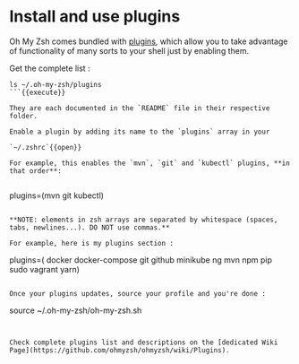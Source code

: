 # Install and use plugins

Oh My Zsh comes bundled with [plugins](https://github.com/ohmyzsh/ohmyzsh/wiki/Plugins), which allow
 you to take advantage of functionality of many sorts to your shell just by enabling them.

Get the complete list :

```
ls ~/.oh-my-zsh/plugins
```{{execute}}

They are each documented in the `README` file in their respective folder.

Enable a plugin by adding its name to the `plugins` array in your

`~/.zshrc`{{open}}

For example, this enables the `mvn`, `git` and `kubectl` plugins, **in that order**:


```
plugins=(mvn git kubectl)
```

**NOTE: elements in zsh arrays are separated by whitespace (spaces, tabs, newlines...). DO NOT use commas.**

For example, here is my plugins section :

```
plugins=(
docker
docker-compose
git
github
minikube
ng
mvn
npm
pip
sudo
vagrant
yarn)
```{{copy}}

Once your plugins updates, source your profile and you're done :

```
source ~/.oh-my-zsh/oh-my-zsh.sh
```{{execute}}


Check complete plugins list and descriptions on the [dedicated Wiki Page](https://github.com/ohmyzsh/ohmyzsh/wiki/Plugins).